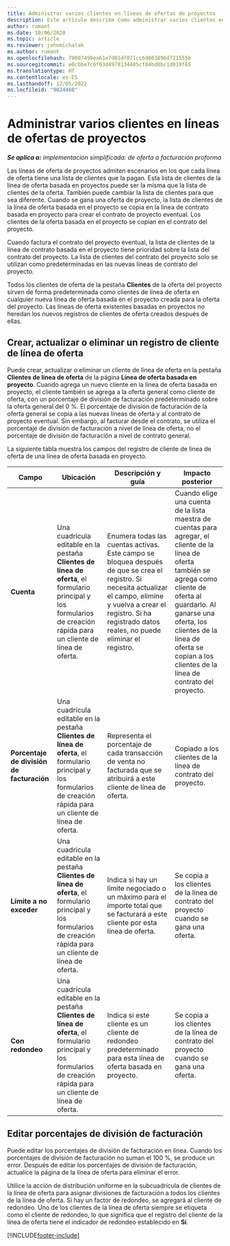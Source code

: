 ```yaml
---
title: Administrar varios clientes en líneas de ofertas de proyectos
description: Este artículo describe ćomo administrar varios clientes en líneas de ofertas de proyectos.
author: rumant
ms.date: 10/06/2020
ms.topic: article
ms.reviewer: johnmichalak
ms.author: rumant
ms.openlocfilehash: 70007499ea61e7d81df071cc6d003896d721555b
ms.sourcegitcommit: e0cbbe7c6f03d4978134405cf04bd8bc1d019f65
ms.translationtype: HT
ms.contentlocale: es-ES
ms.lasthandoff: 12/05/2022
ms.locfileid: "9824460"
---
```

# <a name="manage-multiple-customers-on-project-quote-lines"></a>Administrar varios clientes en líneas de ofertas de proyectos

_**Se aplica a:** implementación simplificada: de oferta a facturación proforma_

Las líneas de oferta de proyectos admiten escenarios en los que cada línea de oferta tiene una lista de clientes que la pagan. Esta lista de clientes de la línea de oferta basada en proyectos puede ser la misma que la lista de clientes de la oferta. También puede cambiar la lista de clientes para que sea diferente. Cuando se gana una oferta de proyecto, la lista de clientes de la línea de oferta basada en el proyecto se copia en la línea de contrato basada en proyecto para crear el contrato de proyecto eventual. Los clientes de la oferta basada en el proyecto se copian en el contrato del proyecto.

Cuando factura el contrato del proyecto eventual, la lista de clientes de la línea de contrato basada en el proyecto tiene prioridad sobre la lista del contrato del proyecto. La lista de clientes del contrato del proyecto solo se utilizan como predeterminadas en las nuevas líneas de contrato del proyecto.

Todos los clientes de oferta de la pestaña **Clientes** de la oferta del proyecto sirven de forma predeterminada como clientes de línea de oferta en cualquier nueva línea de oferta basada en el proyecto creada para la oferta del proyecto. Las líneas de oferta existentes basadas en proyectos no heredan los nuevos registros de clientes de oferta creados después de ellas.

## <a name="create-update-or-delete-a-quote-line-customer-record"></a>Crear, actualizar o eliminar un registro de cliente de línea de oferta

Puede crear, actualizar o eliminar un cliente de línea de oferta en la pestaña **Clientes de línea de oferta** de la página **Línea de oferta basada en proyecto**. Cuando agrega un nuevo cliente en la línea de oferta basada en proyecto, el cliente también se agrega a la oferta general como cliente de oferta, con un porcentaje de división de facturación predeterminado sobre la oferta general del 0 %. El porcentaje de división de facturación de la oferta general se copia a las nuevas líneas de oferta y al contrato de proyecto eventual. Sin embargo, al facturar desde el contrato, se utiliza el porcentaje de división de facturación a nivel de línea de oferta, no el porcentaje de división de facturación a nivel de contrato general. 

La siguiente tabla muestra los campos del registro de cliente de línea de oferta de una línea de oferta basada en proyecto.

| Campo | Ubicación | Descripción y guía | Impacto posterior |
| --- | --- | --- | --- |
| **Cuenta** | Una cuadrícula editable en la pestaña **Clientes de línea de oferta**, el formulario principal y los formularios de creación rápida para un cliente de línea de oferta. | Enumera todas las cuentas activas. Este campo se bloquea después de que se crea el registro. Si necesita actualizar el campo, elimine y vuelva a crear el registro. Si ha registrado datos reales, no puede eliminar el registro. | Cuando elige una cuenta de la lista maestra de cuentas para agregar, el cliente de la línea de oferta también se agrega como cliente de oferta al guardarlo. Al ganarse una oferta, los clientes de la línea de oferta se copian a los clientes de la línea de contrato del proyecto. |
| **Porcentaje de división de facturación** | Una cuadrícula editable en la pestaña **Clientes de línea de oferta**, el formulario principal y los formularios de creación rápida para un cliente de línea de oferta. | Representa el porcentaje de cada transacción de venta no facturada que se atribuirá a este cliente de línea de oferta. | Copiado a los clientes de la línea de contrato del proyecto. |
| **Límite a no exceder** | Una cuadrícula editable en la pestaña **Clientes de línea de oferta**, el formulario principal y los formularios de creación rápida para un cliente de línea de oferta. | Indica si hay un límite negociado o un máximo para el importe total que se facturará a este cliente por esta línea de oferta. | Se copia a los clientes de la línea de contrato del proyecto cuando se gana una oferta. |
| **Con redondeo** | Una cuadrícula editable en la pestaña **Clientes de línea de oferta**, el formulario principal y los formularios de creación rápida para un cliente de línea de oferta. | Indica si este cliente es un cliente de redondeo predeterminado para esta línea de oferta basada en proyecto. | Se copia a los clientes de la línea de contrato del proyecto cuando se gana una oferta. |

## <a name="edit-billing-split-percentages"></a>Editar porcentajes de división de facturación

Puede editar los porcentajes de división de facturación en línea. Cuando los porcentajes de división de facturación no suman el 100 %, se produce un error. Después de editar los porcentajes de división de facturación, actualice la página de la línea de oferta para eliminar el error.

Utilice la acción de distribución uniforme en la subcuadrícula de clientes de la línea de oferta para asignar divisiones de facturación a todos los clientes de la línea de oferta. Si hay un factor de redondeo, se agregará al cliente de redondeo. Uno de los clientes de la línea de oferta siempre se etiqueta como el cliente de redondeo, lo que significa que el registro del cliente de la línea de oferta tiene el indicador de redondeo establecido en **Sí**. 


[!INCLUDE[footer-include](../../includes/footer-banner.md)]
